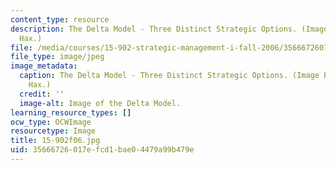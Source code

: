 ```yaml
---
content_type: resource
description: The Delta Model - Three Distinct Strategic Options. (Image by Prof. Arnoldo
  Hax.)
file: /media/courses/15-902-strategic-management-i-fall-2006/35666726017efcd1bae04479a99b479e_15-902f06.jpg
file_type: image/jpeg
image_metadata:
  caption: The Delta Model - Three Distinct Strategic Options. (Image by Prof. Arnoldo
    Hax.)
  credit: ''
  image-alt: Image of the Delta Model.
learning_resource_types: []
ocw_type: OCWImage
resourcetype: Image
title: 15-902f06.jpg
uid: 35666726-017e-fcd1-bae0-4479a99b479e
---
```

